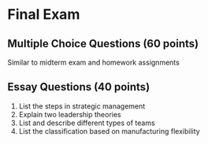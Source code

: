 # Final Exam

## Multiple Choice Questions (60 points)
Similar to midterm exam and homework assignments

## Essay Questions (40 points)
1. List the steps in strategic management
2. Explain two leadership theories
3. List and describe different types of teams
4. List the classification based on manufacturing flexibility
